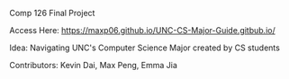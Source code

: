 Comp 126 Final Project

Access Here: https://maxp06.github.io/UNC-CS-Major-Guide.gitbub.io/

Idea: Navigating UNC's Computer Science Major created by CS students


Contributors: Kevin Dai, Max Peng, Emma Jia
